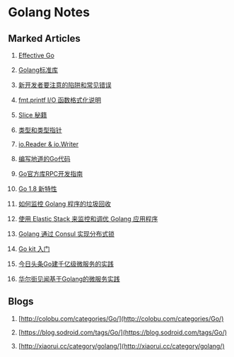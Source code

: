 Golang Notes
============

## Marked Articles

1. [Effective Go](https://go-zh.org/doc/effective_go.html)

2. [Golang标准库](http://books.studygolang.com/The-Golang-Standard-Library-by-Example/)

3. [新开发者要注意的陷阱和常见错误](http://colobu.com/2015/09/07/gotchas-and-common-mistakes-in-go-golang/)

4. [fmt.printf I/O 函数格式化说明](http://www.jianshu.com/p/9637c18d5f01)

5. [Slice 秘籍](http://colobu.com/2017/03/22/Slice-Tricks/)

6. [类型和类型指针](http://colobu.com/2017/01/05/-T-or-T-it-s-a-question/)

7. [io.Reader & io.Writer](http://colobu.com/2016/08/29/go-io-Reader-and-io-Writer/)

8. [编写地道的Go代码](http://colobu.com/2017/02/07/write-idiomatic-golang-codes/)

9. [Go官方库RPC开发指南](http://colobu.com/2016/09/18/go-net-rpc-guide/)

10. [Go 1.8 新特性](http://colobu.com/2016/11/05/golang-18-whats-coming/)

11. [如何监控 Golang 程序的垃圾回收](http://holys.im/2016/07/01/monitor-golang-gc/)

12. [使用 Elastic Stack 来监控和调优 Golang 应用程序](https://my.oschina.net/u/569210/blog/852351)

13. [Golang 通过 Consul 实现分布式锁](https://xiequan.info/golang-%E9%80%9A%E8%BF%87-consul-%E5%AE%9E%E7%8E%B0%E5%88%86%E5%B8%83%E5%BC%8F%E9%94%81/)

14. [Go kit 入门](https://toutiao.io/posts/yfwvyt/preview)

15. [今日头条Go建千亿级微服务的实践](https://zhuanlan.zhihu.com/p/26695984)

16. [华尔街见闻基于Golang的微服务实践](https://zhuanlan.zhihu.com/p/26777189)


## Blogs

1. [http://colobu.com/categories/Go/](http://colobu.com/categories/Go/)

2. [https://blog.sodroid.com/tags/Go/](https://blog.sodroid.com/tags/Go/)

3. [http://xiaorui.cc/category/golang/](http://xiaorui.cc/category/golang/)
